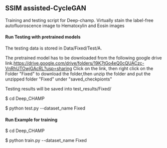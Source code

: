 
## SSIM assisted-CycleGAN
Training and testing script for Deep-champ. 
Virtually stain the label-free autofluoroscence image to Hematoxylin and Eosin images

#### Run Testing with pretrained models
The testing data is stored in Data/Fixed/Test/A.

The pretrained model has to be downloaded from the following google drive link.https://drive.google.com/drive/folders/19K7tGo4eQ0cQUACzc-VnRhUTOwjGAcRL?usp=sharing
Click on the link, then right click on the Folder "Fixed" to download the folder,then unzip the folder and put the unzipped folder "Fixed" under "saved_checkpionts"

Testing results will be saved into test_results/Fixed/

$ cd Deep_CHAMP

$ python test.py --dataset_name Fixed



#### Run Example for training
$ cd Deep_CHAMP

$ python train.py --dataset_name Fixed
